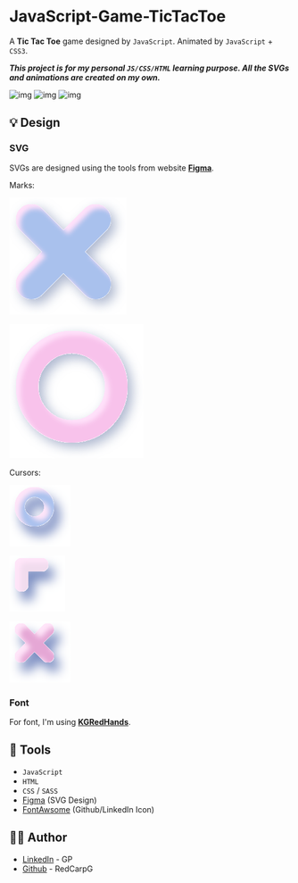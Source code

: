 # JavaScript-Game-TicTacToe

A **Tic Tac Toe** game designed by `JavaScript`. Animated by `JavaScript` + `CSS3`.

***This project is for my personal `JS/CSS/HTML` learning purpose. All the SVGs and animations are created on my own.***

![img](https://github.com/RedCarpG/DOCS/blob/main/tictactoe/tictactoe.png?raw=true)
![img](https://github.com/RedCarpG/DOCS/blob/main/tictactoe/tictactoe2.png?raw=true)
![img](https://github.com/RedCarpG/DOCS/blob/main/tictactoe/guide.gif?raw=true)

## 💡 Design

### **SVG**

SVGs are designed using the tools from website **[Figma](https://www.figma.com/)**.

Marks:

![x](./img/x.svg)

![o](./img/o.svg)

Cursors:

![cursor](./img/cursor/cursor.svg)

![cursor-yes](./img/cursor/cursor-yes.svg)

![cursor-no](./img/cursor/cursor-no.svg)

### **Font**

For font, I'm using **[KGRedHands](https://www.dafont.com/kg-red-hands.font)**.

## 🔧 Tools

- `JavaScript`
- `HTML`
- `CSS` / `SASS`
- [Figma](https://www.figma.com/) (SVG Design)
- [FontAwsome](https://fontawesome.com/) (Github/LinkedIn Icon)

## 💁‍♂️ Author

- [LinkedIn](https://www.linkedin.com/in/peng-gao-fr/) - GP
- [Github](https://github.com/RedCarpG) - RedCarpG
